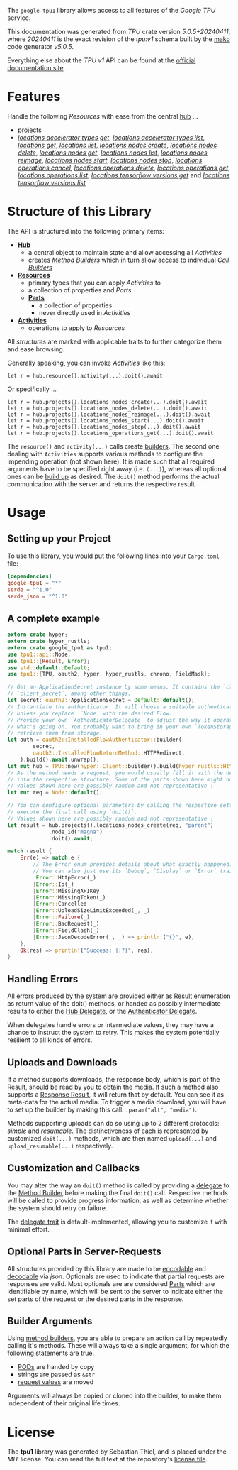 <!---
DO NOT EDIT !
This file was generated automatically from 'src/generator/templates/api/README.md.mako'
DO NOT EDIT !
-->
The `google-tpu1` library allows access to all features of the *Google TPU* service.

This documentation was generated from *TPU* crate version *5.0.5+20240411*, where *20240411* is the exact revision of the *tpu:v1* schema built by the [mako](http://www.makotemplates.org/) code generator *v5.0.5*.

Everything else about the *TPU* *v1* API can be found at the
[official documentation site](https://cloud.google.com/tpu/).
# Features

Handle the following *Resources* with ease from the central [hub](https://docs.rs/google-tpu1/5.0.5+20240411/google_tpu1/TPU) ... 

* projects
 * [*locations accelerator types get*](https://docs.rs/google-tpu1/5.0.5+20240411/google_tpu1/api::ProjectLocationAcceleratorTypeGetCall), [*locations accelerator types list*](https://docs.rs/google-tpu1/5.0.5+20240411/google_tpu1/api::ProjectLocationAcceleratorTypeListCall), [*locations get*](https://docs.rs/google-tpu1/5.0.5+20240411/google_tpu1/api::ProjectLocationGetCall), [*locations list*](https://docs.rs/google-tpu1/5.0.5+20240411/google_tpu1/api::ProjectLocationListCall), [*locations nodes create*](https://docs.rs/google-tpu1/5.0.5+20240411/google_tpu1/api::ProjectLocationNodeCreateCall), [*locations nodes delete*](https://docs.rs/google-tpu1/5.0.5+20240411/google_tpu1/api::ProjectLocationNodeDeleteCall), [*locations nodes get*](https://docs.rs/google-tpu1/5.0.5+20240411/google_tpu1/api::ProjectLocationNodeGetCall), [*locations nodes list*](https://docs.rs/google-tpu1/5.0.5+20240411/google_tpu1/api::ProjectLocationNodeListCall), [*locations nodes reimage*](https://docs.rs/google-tpu1/5.0.5+20240411/google_tpu1/api::ProjectLocationNodeReimageCall), [*locations nodes start*](https://docs.rs/google-tpu1/5.0.5+20240411/google_tpu1/api::ProjectLocationNodeStartCall), [*locations nodes stop*](https://docs.rs/google-tpu1/5.0.5+20240411/google_tpu1/api::ProjectLocationNodeStopCall), [*locations operations cancel*](https://docs.rs/google-tpu1/5.0.5+20240411/google_tpu1/api::ProjectLocationOperationCancelCall), [*locations operations delete*](https://docs.rs/google-tpu1/5.0.5+20240411/google_tpu1/api::ProjectLocationOperationDeleteCall), [*locations operations get*](https://docs.rs/google-tpu1/5.0.5+20240411/google_tpu1/api::ProjectLocationOperationGetCall), [*locations operations list*](https://docs.rs/google-tpu1/5.0.5+20240411/google_tpu1/api::ProjectLocationOperationListCall), [*locations tensorflow versions get*](https://docs.rs/google-tpu1/5.0.5+20240411/google_tpu1/api::ProjectLocationTensorflowVersionGetCall) and [*locations tensorflow versions list*](https://docs.rs/google-tpu1/5.0.5+20240411/google_tpu1/api::ProjectLocationTensorflowVersionListCall)




# Structure of this Library

The API is structured into the following primary items:

* **[Hub](https://docs.rs/google-tpu1/5.0.5+20240411/google_tpu1/TPU)**
    * a central object to maintain state and allow accessing all *Activities*
    * creates [*Method Builders*](https://docs.rs/google-tpu1/5.0.5+20240411/google_tpu1/client::MethodsBuilder) which in turn
      allow access to individual [*Call Builders*](https://docs.rs/google-tpu1/5.0.5+20240411/google_tpu1/client::CallBuilder)
* **[Resources](https://docs.rs/google-tpu1/5.0.5+20240411/google_tpu1/client::Resource)**
    * primary types that you can apply *Activities* to
    * a collection of properties and *Parts*
    * **[Parts](https://docs.rs/google-tpu1/5.0.5+20240411/google_tpu1/client::Part)**
        * a collection of properties
        * never directly used in *Activities*
* **[Activities](https://docs.rs/google-tpu1/5.0.5+20240411/google_tpu1/client::CallBuilder)**
    * operations to apply to *Resources*

All *structures* are marked with applicable traits to further categorize them and ease browsing.

Generally speaking, you can invoke *Activities* like this:

```Rust,ignore
let r = hub.resource().activity(...).doit().await
```

Or specifically ...

```ignore
let r = hub.projects().locations_nodes_create(...).doit().await
let r = hub.projects().locations_nodes_delete(...).doit().await
let r = hub.projects().locations_nodes_reimage(...).doit().await
let r = hub.projects().locations_nodes_start(...).doit().await
let r = hub.projects().locations_nodes_stop(...).doit().await
let r = hub.projects().locations_operations_get(...).doit().await
```

The `resource()` and `activity(...)` calls create [builders][builder-pattern]. The second one dealing with `Activities` 
supports various methods to configure the impending operation (not shown here). It is made such that all required arguments have to be 
specified right away (i.e. `(...)`), whereas all optional ones can be [build up][builder-pattern] as desired.
The `doit()` method performs the actual communication with the server and returns the respective result.

# Usage

## Setting up your Project

To use this library, you would put the following lines into your `Cargo.toml` file:

```toml
[dependencies]
google-tpu1 = "*"
serde = "^1.0"
serde_json = "^1.0"
```

## A complete example

```Rust
extern crate hyper;
extern crate hyper_rustls;
extern crate google_tpu1 as tpu1;
use tpu1::api::Node;
use tpu1::{Result, Error};
use std::default::Default;
use tpu1::{TPU, oauth2, hyper, hyper_rustls, chrono, FieldMask};

// Get an ApplicationSecret instance by some means. It contains the `client_id` and 
// `client_secret`, among other things.
let secret: oauth2::ApplicationSecret = Default::default();
// Instantiate the authenticator. It will choose a suitable authentication flow for you, 
// unless you replace  `None` with the desired Flow.
// Provide your own `AuthenticatorDelegate` to adjust the way it operates and get feedback about 
// what's going on. You probably want to bring in your own `TokenStorage` to persist tokens and
// retrieve them from storage.
let auth = oauth2::InstalledFlowAuthenticator::builder(
        secret,
        oauth2::InstalledFlowReturnMethod::HTTPRedirect,
    ).build().await.unwrap();
let mut hub = TPU::new(hyper::Client::builder().build(hyper_rustls::HttpsConnectorBuilder::new().with_native_roots().unwrap().https_or_http().enable_http1().build()), auth);
// As the method needs a request, you would usually fill it with the desired information
// into the respective structure. Some of the parts shown here might not be applicable !
// Values shown here are possibly random and not representative !
let mut req = Node::default();

// You can configure optional parameters by calling the respective setters at will, and
// execute the final call using `doit()`.
// Values shown here are possibly random and not representative !
let result = hub.projects().locations_nodes_create(req, "parent")
             .node_id("magna")
             .doit().await;

match result {
    Err(e) => match e {
        // The Error enum provides details about what exactly happened.
        // You can also just use its `Debug`, `Display` or `Error` traits
         Error::HttpError(_)
        |Error::Io(_)
        |Error::MissingAPIKey
        |Error::MissingToken(_)
        |Error::Cancelled
        |Error::UploadSizeLimitExceeded(_, _)
        |Error::Failure(_)
        |Error::BadRequest(_)
        |Error::FieldClash(_)
        |Error::JsonDecodeError(_, _) => println!("{}", e),
    },
    Ok(res) => println!("Success: {:?}", res),
}

```
## Handling Errors

All errors produced by the system are provided either as [Result](https://docs.rs/google-tpu1/5.0.5+20240411/google_tpu1/client::Result) enumeration as return value of
the doit() methods, or handed as possibly intermediate results to either the 
[Hub Delegate](https://docs.rs/google-tpu1/5.0.5+20240411/google_tpu1/client::Delegate), or the [Authenticator Delegate](https://docs.rs/yup-oauth2/*/yup_oauth2/trait.AuthenticatorDelegate.html).

When delegates handle errors or intermediate values, they may have a chance to instruct the system to retry. This 
makes the system potentially resilient to all kinds of errors.

## Uploads and Downloads
If a method supports downloads, the response body, which is part of the [Result](https://docs.rs/google-tpu1/5.0.5+20240411/google_tpu1/client::Result), should be
read by you to obtain the media.
If such a method also supports a [Response Result](https://docs.rs/google-tpu1/5.0.5+20240411/google_tpu1/client::ResponseResult), it will return that by default.
You can see it as meta-data for the actual media. To trigger a media download, you will have to set up the builder by making
this call: `.param("alt", "media")`.

Methods supporting uploads can do so using up to 2 different protocols: 
*simple* and *resumable*. The distinctiveness of each is represented by customized 
`doit(...)` methods, which are then named `upload(...)` and `upload_resumable(...)` respectively.

## Customization and Callbacks

You may alter the way an `doit()` method is called by providing a [delegate](https://docs.rs/google-tpu1/5.0.5+20240411/google_tpu1/client::Delegate) to the 
[Method Builder](https://docs.rs/google-tpu1/5.0.5+20240411/google_tpu1/client::CallBuilder) before making the final `doit()` call. 
Respective methods will be called to provide progress information, as well as determine whether the system should 
retry on failure.

The [delegate trait](https://docs.rs/google-tpu1/5.0.5+20240411/google_tpu1/client::Delegate) is default-implemented, allowing you to customize it with minimal effort.

## Optional Parts in Server-Requests

All structures provided by this library are made to be [encodable](https://docs.rs/google-tpu1/5.0.5+20240411/google_tpu1/client::RequestValue) and 
[decodable](https://docs.rs/google-tpu1/5.0.5+20240411/google_tpu1/client::ResponseResult) via *json*. Optionals are used to indicate that partial requests are responses 
are valid.
Most optionals are are considered [Parts](https://docs.rs/google-tpu1/5.0.5+20240411/google_tpu1/client::Part) which are identifiable by name, which will be sent to 
the server to indicate either the set parts of the request or the desired parts in the response.

## Builder Arguments

Using [method builders](https://docs.rs/google-tpu1/5.0.5+20240411/google_tpu1/client::CallBuilder), you are able to prepare an action call by repeatedly calling it's methods.
These will always take a single argument, for which the following statements are true.

* [PODs][wiki-pod] are handed by copy
* strings are passed as `&str`
* [request values](https://docs.rs/google-tpu1/5.0.5+20240411/google_tpu1/client::RequestValue) are moved

Arguments will always be copied or cloned into the builder, to make them independent of their original life times.

[wiki-pod]: http://en.wikipedia.org/wiki/Plain_old_data_structure
[builder-pattern]: http://en.wikipedia.org/wiki/Builder_pattern
[google-go-api]: https://github.com/google/google-api-go-client

# License
The **tpu1** library was generated by Sebastian Thiel, and is placed 
under the *MIT* license.
You can read the full text at the repository's [license file][repo-license].

[repo-license]: https://github.com/Byron/google-apis-rsblob/main/LICENSE.md

